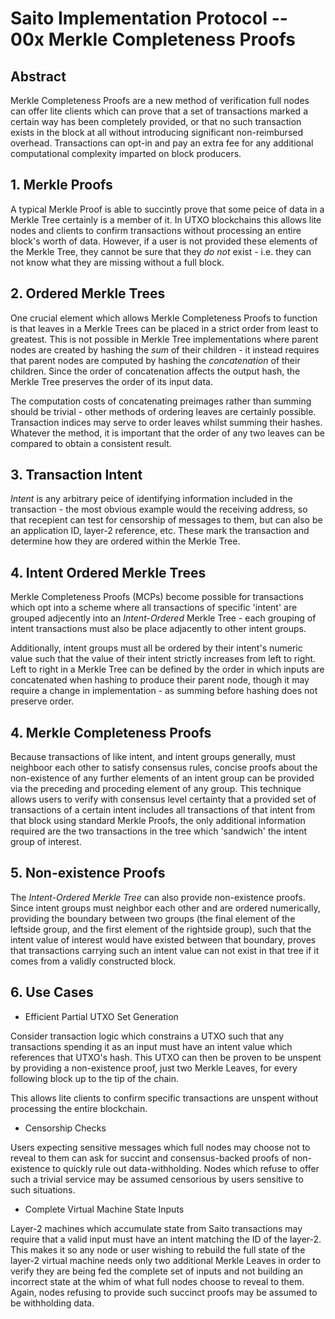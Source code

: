 # Saito Implementation Protocol -- 00x Merkle Completeness Proofs

## Abstract

Merkle Completeness Proofs are a new method of verification full nodes can offer lite clients which can prove that a set of transactions marked a certain way has been completely provided, or that no such transaction exists in the block at all without introducing significant non-reimbursed overhead. Transactions can opt-in and pay an extra fee for any additional computational complexity imparted on block producers.

## 1. Merkle Proofs

A typical Merkle Proof is able to succintly prove that some peice of data in a Merkle Tree certainly is a member of it. In UTXO blockchains this allows lite nodes and clients to confirm transactions without processing an entire block's worth of data. However, if a user is not provided these elements of the Merkle Tree, they cannot be sure that they *do not* exist - i.e. they can not know what they are missing without a full block.

## 2. Ordered Merkle Trees

One crucial element which allows Merkle Completeness Proofs to function is that leaves in a Merkle Trees can be placed in a strict order from least to greatest. This is not possible in Merkle Tree implementations where parent nodes are created by hashing the *sum* of their children - it instead requires that parent nodes are computed by hashing the *concatenation* of their children. Since the order of concatenation affects the output hash, the Merkle Tree preserves the order of its input data.

The computation costs of concatenating preimages rather than summing should be trivial - other methods of ordering leaves are certainly possible. Transaction indices may serve to order leaves whilst summing their hashes. Whatever the method, it is important that the order of any two leaves can be compared to obtain a consistent result.

## 3. Transaction Intent

*Intent* is any arbitrary peice of identifying information included in the transaction - the most obvious example would the receiving address, so that recepient can test for censorship of messages to them, but can also be an application ID, layer-2 reference, etc. These mark the transaction and determine how they are ordered within the Merkle Tree.

## 4. Intent Ordered Merkle Trees

Merkle Completeness Proofs (MCPs) become possible for transactions which opt into a scheme where all transactions of specific 'intent' are grouped adjecently into an *Intent-Ordered* Merkle Tree - each grouping of intent transactions must also be place adjacently to other intent groups.

Additionally, intent groups must all be ordered by their intent's numeric value such that the value of their intent strictly increases from left to right. Left to right in a Merkle Tree can be defined by the order in which inputs are concatenated when hashing to produce their parent node, though it may require a change in implementation - as summing before hashing does not preserve order.

## 4. Merkle Completeness Proofs

Because transactions of like intent, and intent groups generally, must neighboor each other to satisfy consensus rules, concise proofs about the non-existence of any further elements of an intent group can be provided via the preceding and proceding element of any group. This technique allows users to verify with consensus level certainty that a provided set of transactions of a certain intent includes all transactions of that intent from that block using standard Merkle Proofs, the only additional information required are the two transactions in the tree which 'sandwich' the intent group of interest.

## 5. Non-existence Proofs

The *Intent-Ordered Merkle Tree* can also provide non-existence proofs. Since intent groups must neighbor each other and are ordered numerically, providing the boundary between two groups (the final element of the leftside group, and the first element of the rightside group), such that the intent value of interest would have existed between that boundary, proves that transactions carrying such an intent value can not exist in that tree if it comes from a validly constructed block.

## 6. Use Cases

* Efficient Partial UTXO Set Generation

Consider transaction logic which constrains a UTXO such that any transactions spending it as an input must have an intent value which references that UTXO's hash. This UTXO can then be proven to be unspent by providing a non-existence proof, just two Merkle Leaves, for every following block up to the tip of the chain.

This allows lite clients to confirm specific transactions are unspent without processing the entire blockchain.

* Censorship Checks

Users expecting sensitive messages which full nodes may choose not to reveal to them can ask for succint and consensus-backed proofs of non-existence to quickly rule out data-withholding. Nodes which refuse to offer such a trivial service may be assumed censorious by users sensitive to such situations.

* Complete Virtual Machine State Inputs

Layer-2 machines which accumulate state from Saito transactions may require that a valid input must have an intent matching the ID of the layer-2. This makes it so any node or user wishing to rebuild the full state of the layer-2 virtual machine needs only two additional Merkle Leaves in order to verify they are being fed the complete set of inputs and not building an incorrect state at the whim of what full nodes choose to reveal to them. Again, nodes refusing to provide such succinct proofs may be assumed to be withholding data.
